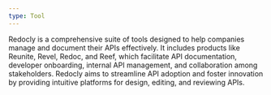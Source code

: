 ```yaml
---
type: Tool
---
```


Redocly is a comprehensive suite of tools designed to help companies manage and document their APIs effectively. It includes products like Reunite, Revel, Redoc, and Reef, which facilitate API documentation, developer onboarding, internal API management, and collaboration among stakeholders. Redocly aims to streamline API adoption and foster innovation by providing intuitive platforms for design, editing, and reviewing APIs.